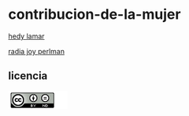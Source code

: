 # contribucion-de-la-mujer
[hedy lamar](hedyLamar.md)

[radia joy perlman](radia.md)

## licencia
![image](Captura.PNG)
